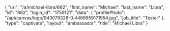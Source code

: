 {
    "url": "\/a\/michael-libra\/662",
    "first_name": "Michael",
    "last_name": "Libra",
    "id": "662",
    "login_id": "1759121",
    "data": {
        "profilePhoto": "\/api\/canvas\/logo\/943079328-0.4469959171954.jpg",
        "job_title": "Tester"
    },
    "type": "captivate",
    "layout": "ambassador",
    "title": "Michael Libra"
}